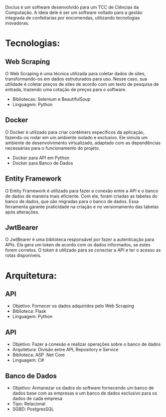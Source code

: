 Docius é um software desenvolvido para um TCC de Ciências da Computação. A ideia dele é ser um software voltado para a gestão integrada de confeitarias por encomendas, utilizando tecnologias inovadoras.

# Tecnologias:

## Web Scraping
O Web Scraping é uma técnica utilizada para coletar dados de sites, transformando-os em dados estruturados para uso. Nesse caso, sua utilidade é coletar preços de sites de acordo com um texto de pesquisa de entrada, trazendo uma cotação de preços para o software.
- Bibliotecas: Selenium e BeautifulSoup
- Linguagem: Python

## Docker
O Docker é utilizado para criar contêiners específicos da aplicação, fazendo-os rodar em um ambiente isolado e exclusivo. Ele simula um ambiente de desenvolvimento virtualizado, adaptado com as dependências necessárias para o funcionamento do projeto.
- Docker para API em Python
- Docker para Banco de Dados

## Entity Framework
O Entity Framework é utilizado para fazer a conexão entre a API e o banco de dados de maneira mais eficiente. Com ele, foram criadas as tabelas do banco de dados, que são migradas para o banco de dados. Essa ferramenta garante praticidade na criação e no versionamento das tabelas após alterações. 

## JwtBearer
O JwtBearer é uma biblioteca responsável por fazer a autenticação para APIs. Ela gera um token de acordo com os dados informados, se estes forem corretos. O token é utilizado para se conectar a API e ter o acesso as rotas disponíveis.

# Arquitetura:
## API
-  Objetivo: Fornecer os dados adquiridos pelo Web Scraping
-  Biblioteca: Flask
-  Linguagem: Python

## API
- Objetivo: Fazer a conexão e realizar operações sobre o banco de dados
- Arquitetura: Divisão entre API, Repository e Service
- Biblioteca: ASP .Net Core
- Linguagem: C#

## Banco de Dados
- Objetivo: Armanezar os dados do software fornecendo um banco de dados base com as empresas e um banco de dados exclusivo para os dados de cada empresa
- Tipo: Relacional
- SGBD: PostgresSQL
